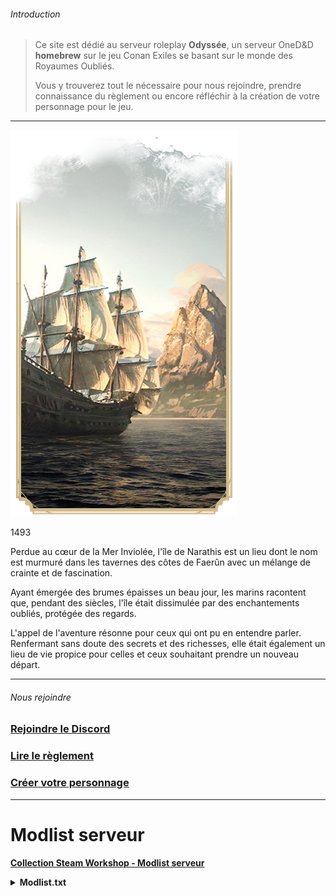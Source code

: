 ###### Introduction

>Ce site est dédié au serveur roleplay **Odyssée**, un serveur OneD&D **homebrew** sur le jeu Conan Exiles se basant sur le monde des Royaumes Oubliés.
>
>Vous y trouverez tout le nécessaire pour nous rejoindre, prendre connaissance du règlement ou encore réfléchir à la création de votre personnage pour le jeu.

---

<div class="bloc-intro">
    <img src="_media\pres-introduction.png" alt="Introduction" class="img-intro" data-no-zoom />
        <div class="bloc-texte-intro">
            <div class="intro">
                <p>1493</p>
            </div>
            <div class="texte-intro">
                <p>Perdue au cœur de la Mer Inviolée, l'île de Narathis est un lieu dont le nom est murmuré dans les tavernes des côtes de Faerûn avec un mélange de crainte et de fascination.</p>
                <p>Ayant émergée des brumes épaisses un beau jour, les marins racontent que, pendant des siècles, l'île était dissimulée par des enchantements oubliés, protégée des regards.</p>
                <p>L'appel de l'aventure résonne pour ceux qui ont pu en entendre parler. Renfermant sans doute des secrets et des richesses, elle était également un lieu de vie propice pour celles et ceux souhaitant prendre un nouveau départ.</p>
            </div>
        </div>
</div>

---

###### Nous rejoindre

<div class="gallery-home">
  <div class="gallery-item">
    <a href="https://discord.gg/ZFxCyXwCjY" target="_blank">
      <i class="fab fa-discord home-icon"></i>
      <!-- <img src="_media\classes\pres-barbare.png" alt="Barbare" data-no-zoom> -->
      <h3>Rejoindre le Discord</h3>
    </a>
  </div>
  <div class="gallery-item">
    <a href="/SiteOdyssee/#/règlement">
      <!-- <img src="_media\classes\pres-barde.png" alt="Barde" data-no-zoom> -->
      <i class="fas fa-book home-icon"></i>
      <h3>Lire le règlement</h3>
    </a>
  </div>
  <div class="gallery-item">
    <a href="/SiteOdyssee/#/espèces">
      <!-- <img src="_media\classes\pres-clerc.png" alt="Clerc" data-no-zoom> -->
      <i class="fas fa-user-edit home-icon"></i>
      <h3>Créer votre personnage</h3>
    </a>
  </div>
</div>

---

# Modlist serveur

**[Collection Steam Workshop - Modlist serveur](https://steamcommunity.com/workshop/filedetails/?id=3351472692)**

<details>
<summary><strong>Modlist.txt</strong></summary>

```
........\steamapps\workshop\content\440900\1823412793/ModControlPanel.pak
........\steamapps\workshop\content\440900\1369802940/Emberlight.pak
........\steamapps\workshop\content\440900\2752945598/Beyond_Decor_II.pak
........\steamapps\workshop\content\440900\2474566370/Beyond_Decor.pak
........\steamapps\workshop\content\440900\3261081547/Beyond_Cities.pak
........\steamapps\workshop\content\440900\2250037083/RavencrestCouriers.pak
........\steamapps\workshop\content\440900\1414531358/Asghaard_deco_and_placeables.pak
........\steamapps\workshop\content\440900\2871328013/DungeonMasterTools.pak
........\steamapps\workshop\content\440900\1928978003/NorthernTimber.pak
........\steamapps\workshop\content\440900\1855055876/ArenaPier.pak
........\steamapps\workshop\content\440900\2095912535/Asghaard_Desert_Town.pak
........\steamapps\workshop\content\440900\2411388528/SandAndStone.pak
........\steamapps\workshop\content\440900\2279131041/Asghaard_Ancient_Civilization.pak
........\steamapps\workshop\content\440900\3162040476/Beyond_Architect.pak
........\steamapps\workshop\content\440900\2806095907/Dudes_Creative_Constructions.pak
........\steamapps\workshop\content\440900\3353695848/Dudes_Construction_Hammer.pak
........\steamapps\workshop\content\440900\3299815811/FireAndIce.pak
........\steamapps\workshop\content\440900\2723987721/Pythagoras_Support_Beams.pak
........\steamapps\workshop\content\440900\2744140111/SvS3.pak
........\steamapps\workshop\content\440900\1889798538/SvS2.pak
........\steamapps\workshop\content\440900\1705201022/SvS_Extended.pak
........\steamapps\workshop\content\440900\2854276803/EvilsCabinet.pak
........\steamapps\workshop\content\440900\3216398799/LadysOfEvil.pak
........\steamapps\workshop\content\440900\3073504073/Agonys-Attic.pak
........\steamapps\workshop\content\440900\2982469779/JCF.pak
........\steamapps\workshop\content\440900\3362177073/JCF2.pak
........\steamapps\workshop\content\440900\3086070534/JCACC.pak
........\steamapps\workshop\content\440900\3210360389/RRA.pak
........\steamapps\workshop\content\440900\3100719163/EvilSA.pak
........\steamapps\workshop\content\440900\3326354818/immersivearmor.pak
........\steamapps\workshop\content\440900\2963680793/LoD_MetalAndFlesh.pak
........\steamapps\workshop\content\440900\1976970830/GrimProductions.pak
........\steamapps\workshop\content\440900\3008860121/Cookie_Skinnery.pak
........\steamapps\workshop\content\440900\2050780234/BarbarianBarber.pak
........\steamapps\workshop\content\440900\3248573436/Attic-Hair.pak
........\steamapps\workshop\content\440900\3221682299/Sel_heads1.pak
........\steamapps\workshop\content\440900\2799362941/maleNewFaces.pak
........\steamapps\workshop\content\440900\3000822644/femaleLegacyFaces.pak
........\steamapps\workshop\content\440900\2772364595/femaleNewFaces.pak
........\steamapps\workshop\content\440900\3172623603/wrweazNewFaces_for_totCustom.pak
........\steamapps\workshop\content\440900\2794943951/HighmanesArsenal.pak
........\steamapps\workshop\content\440900\1629644846/KerozardsParagonLeveling.pak
........\steamapps\workshop\content\440900\933782986/ExilesExtreme.pak
........\steamapps\workshop\content\440900\2644416526/Beyond_Stations.pak
........\steamapps\workshop\content\440900\2097790925/TestingRaceMod.pak
........\steamapps\workshop\content\440900\2384014945/Grim_Wonderbody_reupload.pak
........\steamapps\workshop\content\440900\3350115820/ProjectNWNX.pak
........\steamapps\workshop\content\440900\2300463941/Devious_Desires.pak
........\steamapps\workshop\content\440900\1369743238/No_Building_Placement_Restrictions.pak
........\steamapps\workshop\content\440900\3361421897/ODMod.pak
........\steamapps\workshop\content\440900\3036057084/ModAdmin.pak
........\steamapps\workshop\content\440900\3036058836/RoleplayRedux.pak
........\steamapps\workshop\content\440900\2677532697/TotImmersiveHud.pak
........\steamapps\workshop\content\440900\2850232250/TotAdmin.pak
........\steamapps\workshop\content\440900\3296083010/TotModuleDeath.pak
........\steamapps\workshop\content\440900\2847709656/TotChat.pak
........\steamapps\workshop\content\440900\2886779102/TotCustom.pak
........\steamapps\workshop\content\440900\2762696414/matswapper.pak
```

</details>
